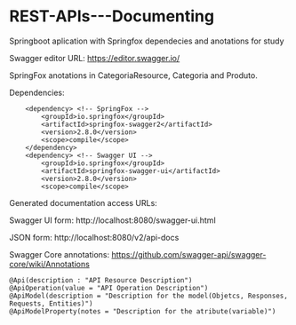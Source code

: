 # REST-APIs---Documenting
Springboot aplication with Springfox dependecies and anotations for study

Swagger editor URL: https://editor.swagger.io/

SpringFox anotations in CategoriaResource, Categoria and Produto.

Dependencies: 

		<dependency> <!-- SpringFox -->
			<groupId>io.springfox</groupId>
			<artifactId>springfox-swagger2</artifactId>
			<version>2.8.0</version>
			<scope>compile</scope>
		</dependency>
		<dependency> <!-- Swagger UI -->
			<groupId>io.springfox</groupId>
			<artifactId>springfox-swagger-ui</artifactId>
			<version>2.8.0</version>
			<scope>compile</scope>
   </dependency>
   
Generated documentation access URLs: 
   
   Swagger UI form: http://localhost:8080/swagger-ui.html
   
   JSON form: http://localhost:8080/v2/api-docs 
   
Swagger Core annotations: https://github.com/swagger-api/swagger-core/wiki/Annotations
	
	@Api(description : "API Resource Description")
	@ApiOperation(value = "API Operation Description")
	@ApiModel(description = "Description for the model(Objetcs, Responses, Requests, Entities)")
	@ApiModelProperty(notes = "Description for the atribute(variable)")
	
